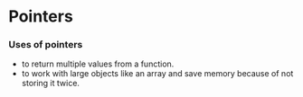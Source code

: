 # Pointers

### Uses of pointers

- to return multiple values from a function.
- to work with large objects like an array and save memory because of not storing it twice.
